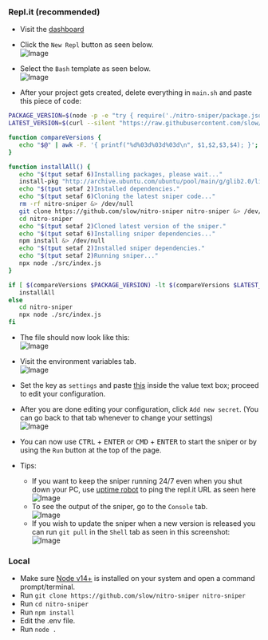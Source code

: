 ### Repl.it (recommended)

- Visit the [dashboard](https://replit.com/~)
- Click the `New Repl` button as seen below.<br/>
   ![Image](https://media.wtf/21365449)

- Select the `Bash` template as seen below.<br/>
   ![Image](https://media.wtf/75810639)

- After your project gets created, delete everything in `main.sh` and paste this piece of code:
```bash
PACKAGE_VERSION=$(node -p -e "try { require('./nitro-sniper/package.json').version } catch { '0.0.0' }")
LATEST_VERSION=$(curl --silent "https://raw.githubusercontent.com/slow/nitro-sniper/main/package.json" | grep '"version":' | sed -E 's/.*"([^"]+)".*/\1/')

function compareVersions {
   echo "$@" | awk -F. '{ printf("%d%03d%03d%03d\n", $1,$2,$3,$4); }'; 
}

function installAll() {
   echo "$(tput setaf 6)Installing packages, please wait..."
   install-pkg "http://archive.ubuntu.com/ubuntu/pool/main/g/glib2.0/libglib2.0-0_2.56.4-0ubuntu0.18.04.8_amd64.deb" &> /dev/null
   echo "$(tput setaf 2)Installed dependencies."
   echo "$(tput setaf 6)Cloning the latest sniper code..."
   rm -rf nitro-sniper &> /dev/null
   git clone https://github.com/slow/nitro-sniper nitro-sniper &> /dev/null
   cd nitro-sniper
   echo "$(tput setaf 2)Cloned latest version of the sniper."
   echo "$(tput setaf 6)Installing sniper dependencies..."
   npm install &> /dev/null
   echo "$(tput setaf 2)Installed sniper dependencies."
   echo "$(tput setaf 2)Running sniper..."
   npx node ./src/index.js
}

if [ $(compareVersions $PACKAGE_VERSION) -lt $(compareVersions $LATEST_VERSION) ]; then 
   installAll
else
   cd nitro-sniper
   npx node ./src/index.js
fi
```

- The file should now look like this: <br/>
   ![Image](https://media.wtf/68696927)

- Visit the environment variables tab.<br/>
   ![Image](https://media.wtf/52361997)

- Set the key as `settings` and paste [this](#default-configuration) inside the value text box; proceed to edit your configuration.

- After you are done editing your configuration, click `Add new secret`. (You can go back to that tab whenever to change your settings)<br/>
   ![Image](https://media.wtf/49612563)

- You can now use <kbd>CTRL</kbd> + <kbd>ENTER</kbd> or  <kbd>CMD</kbd> + <kbd>ENTER</kbd> to start the sniper or by using the `Run` button at the top of the page.

- Tips:
   - If you want to keep the sniper running 24/7 even when you shut down your PC, use [uptime robot](https://uptimerobot.com/) to ping the repl.it URL as seen here
   ![Image](https://media.wtf/88041379) <br />
   - To see the output of the sniper, go to the `Console` tab. <br />
   ![Image](https://media.wtf/37329719)
   - If you wish to update the sniper when a new version is released you can run `git pull` in the `Shell` tab as seen in this screenshot: <br />
   ![Image](https://media.wtf/81080054)

### Local
- Make sure [Node v14+](https://nodejs.org/en/) is installed on your system and open a command prompt/terminal.
- Run `git clone https://github.com/slow/nitro-sniper nitro-sniper`
- Run `cd nitro-sniper`
- Run `npm install`
- Edit the .env file.
- Run `node .`
